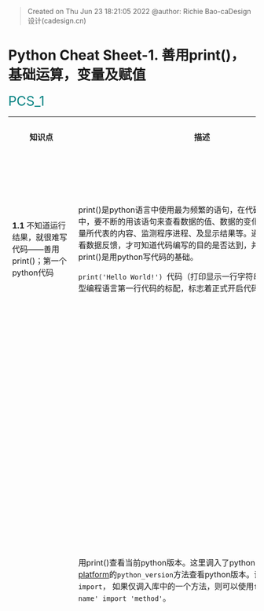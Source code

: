> Created on Thu Jun 23 18:21:05 2022 @author: Richie Bao-caDesign设计(cadesign.cn)

<style>
  code {
    white-space : pre-wrap !important;
    word-break: break-word;
  }
</style>

# Python Cheat Sheet-1. 善用print()，基础运算，变量及赋值

<span style = "color:Teal;background-color:;font-size:20.0pt">PCS_1</span>

<table style="width:100%">
<tr>
<th style="width:10%"> 知识点 </th>
<th style="width:30%"> 描述 </th>
<th style="width:30%"> 代码段 </th> 
<th style="width:20%"> 运算结果 </th>
<th style="width:10%"> 备注</th> 
</tr>
<tr>
<td> 

__1.1__ 不知道运行结果，就很难写代码——善用print()；第一个python代码

</td>
<td>

print()是python语言中使用最为频繁的语句，在代码编写、调试过程中，要不断的用该语句来查看数据的值、数据的变化、数据的结构、变量所代表的内容、监测程序进程、及显示结果等。通过`print()`实时查看数据反馈，才可知道代码编写的目的是否达到，并做出反馈。善用print()是用python写代码的基础。

`print('Hello World!') `代码（打印显示一行字符串）基本成为所有类型编程语言第一行代码的标配，标志着正式开启代码学习的篇章。

</td>
<td>

```python
print('Hello World!') 
```

</td>

<td>

Hello World! 

</td>

<td>
</td>

</tr>

<tr>
<td> 
</td>
<td>

用print()查看当前python版本。这里调入了python的一个[标准库](https://docs.python.org/3/library/index.html)[platform](https://docs.python.org/3/library/platform.html?highlight=platform#module-platform)的`python_version`方法查看python版本。调入库的方法，使用`import`， 如果仅调入库中的一个方法，则可以使用`from 'library name' import 'method'`。

</td>
<td>

```python
from platform import python_version
print(python_version())
```

</td>
<td>

3.8.13

</td>
<td></td>
</tr>

<tr>
<td></td>
<td>

`print("_"*50)`，这里对字符`"_"`乘以了一个数字，则复制该字符多少个; 对于字符串可以使用双引号，也可以使用单引号。但是希望内部字符包括单引号时，则外部使用双引号，而内部使用单引号。如果内容包括双引号时，则需要借助转义字符（escape character）`\`实现转义，即将python的特殊字符，例如表征字符串的双引号转换为普通字符串使用。当然，也可以配合使用三引号；如果，语句位于同一行，直接可以用`;`号分割，但是通常不会这么做，因为这使得代码的可读性变弱；backslash(\)可以将长文本切为多段输入，输出字符串不断行。

</td>
<td>

```python
print("Hello Python!")
print("_"*50)
print("编程让设计更具'创造力！'");print("Everybody should learn how to code a computer, because it teaches you how to think, and allows designers more creative!")
print("成为工具的\"建构者！\"")
print("""You must "type" each of these excercises in, mannually. \
If you copy and paste, you might as well as not even do them.""")
```

</td>
<td>

    Hello Python!
    __________________________________________________
    编程让设计更具'创造力！'
    Everybody should learn how to code a computer, because it teaches you how to think, and allows designers more creative!
    成为工具的"建构者！"
    You must "type" each of these excercises in, mannually. If you copy and paste, you might as well as not even do them.

</td>
<td></td>
</tr>

<tr>
<td>

__1.2__ 增加注释的必要性

</td>
<td>

注释包括单行注释，使用（hash）#开头；多行注释，使用''' comments '''，或者""" comments """。注释并不会被执行，解释器将忽略注释的所有内容。注释的目的，1-为作者的注解，方便日后查看已经写过的代码含义，避免重新解读（尤其对于复杂或不易理解的逻辑和算法）；2-方便交流，他人阅读该代码时，可以快速的知道代码书写的目的或逻辑；3-传递代码书写作者、日期、版权等辅助信息；4-书写函数时，以注释的方式说明函数的功用，输入参数和返回变量的数据类型及说明等。

> 注：用于函数说明时，如果是使用`spyder`交互式解释器编写代码，函数名行后回车，会提示是否书写函数说明，并自动配置下述格式，作者仅需要输入必要信息。 

</td>
<td>

```python
# 1-作者备忘注释，及说明方便交流
data_path='./data' #配置数据存储位置

# 2-辅助信息

"""
Created on Tue Feb 15 09:58:38 2022

@author: Richie Bao-caDesign设计(cadesign.cn)
"""

# 3- 用于函数说明
def cfg_load_yaml(ymlf_fp):
    '''
    读取 yaml 格式的配置文件

    Parameters
    ----------
    ymlf_fp : string
        配置文件路径.

    Returns
    -------
    cfg : yaml-dict
        读取到python中的配置信息.
    '''
    import yaml
    with open (ymlf_fp,'r') as ymlfile:
        cfg=yaml.safe_load(ymlfile)   
    return cfg
```

</td>
<td></td>
<td></td>
</tr>
<tr>
<td>

__1.3__ 基本的数据类型（Basic Data Types）及运算（Operations）

</td>
<td>

代码处理的对象就是数据，基本的数据类型包括整数(Integer,int)，实数（浮点型）（Real numbers, float），复数（Complex numbers，complex），字符（String, str）和布尔(Boolean，bool)。各种数据类型，都可以通过python内置函数（方法）`type`查看数据类型。

> 注：内置函数为可以直接调用的函数，直接使用而无需导入库（模块）。

</td>
<td>

```python
print(type(7))
print(type(3.1415926))
print(type(3+6j))
print(type('Small is Beautiful'))
print(type(True),type(False))
```

</td>
<td>

    <class 'int'>
    <class 'float'>
    <class 'complex'>
    <class 'str'>
    <class 'bool'> <class 'bool'>
    
</td>
<td></td>
</tr>
<tr>
<td>

* 变换数据类型

</td>
<td>

`int(value,base)`，其中`base`基数默认为10。`float(value)`只有一个输入参数。可已用内置函数转二进制、十进制和十六进制，其计算结果类型表述中`0b`代表二进制，`0o`代表十进制，`ox`代表十六进制。

</td>
<td>

```python
print(int(3.1415926))
print(int(2.7182818)) #直接使用int()会自动向下取整
print(int("255",10)) #字符串转整数。如果字符串内容为浮点数，则会提示错误

print(bin(12)) #转二进制（binary）
print(oct(12)) #转十进制（octal）
print(hex(12)) #转十六进制（hexadecimal）

print("_"*50)
print(float(64))
print(float("1.618034"))

print("_"*50)
print(complex(10))
print(complex("10+3j"))

print("_"*50)
print(bool(0))
print(bool(1))
print(bool())
print(bool(""))
print(bool("values"))

print("_"*50)
print(str(3.1415926),":",type(str(3.1415926)))
```

</td>
<td>

    3
    2
    255
    0b1100
    0o14
    0xc
    __________________________________________________
    64.0
    1.618034
    __________________________________________________
    (10+0j)
    (10+3j)
    __________________________________________________
    False
    True
    False
    False
    True
    __________________________________________________
    3.1415926 : <class 'str'>

</td>
<td></td>
</tr>
<tr>
<td>

* 运算类型（Types of Operators）

</td>
<td>

`6+7=13`中，数值（numerical values）`6`和`7`为操作数（operands）；`+`为运算符/操作符（operators）。

1. 算数运算符

| 运算（Syntax）  | 说明 (Description) |
|---|---|
| a+b | a加b (Addition)  |
| a-b  | a减b (Subtraction)  |
| a*b  | a乘以b  (Multiplication)|
| a/b  | a除以b (Division) |
| a//b  | a除以b后向下取整  (Floor Divisiont)|
| a**b  | a的b次方  (Exponential/Power)|
|a%b| 模运算（Modulus）。取模运算是计算两个数相除之后的余数|

</td>
<td>

```python
print(15//7)
print(15%7)
```

</td>
<td>

    2
    1

</td>
<td></td>
</tr>

<tr>
<td></td>

<td>

2. 比较运算符（Comparison/Relational Operators）

比较运算结果为布尔值（True 或False）。

| 运算（Syntax）  | 说明 (Description) |
|---|---|
| a>b、a>=b | 如果a大于(或大于等于)b，则结果为True (Greater than, Greater than or equal to)  |
| a<b、a<=b | 如果a小于等于(或小于)b，则结果为True  (Lesser than, Lesser than or equal to)|
| a==b  | 如果a等于b，则结果为True (Equal to)|
| a!=b  | 如果a不等于b，则结果为True (Not equals to)|

</td>
<td>

```python
print(6!=7)
print(6==7)

print("_"*50)
print("six"!="seven")
print("six"=="six")

print("_"*50)
print(2.718==2.718000)
```

</td>
<td>

    True
    False
    __________________________________________________
    True
    True
    __________________________________________________
    True

</td>
<td></td>
</tr>
<tr>
<td></td>
<td>

3. 赋值运算符（Assignment Operators）

赋值运算符相当于将等号右边的值按运算符计算到等号左边值，此时a为变量，而不是具体的值，计算后的值再赋值给变量a。

| 运算（Syntax）  | 等价于（Syntax Equivalence）|
|---|---|
| a+=b | a=a+b  |
| a-=b | a=a-b|
| a*=b  | a=a*b|
| a/=b  | a=a/b)|
|a//=b|a=a//b|
|a**=b|a=a**b|
|a%=b|a=a%b|

</td>
<td>

```python
i=0
i+=1
print(i)
i+=1
print(i)
```

</td>
<td>

    1
    2

</td>
<td></td>
</tr>
<tr>
<td></td>
<td>

4. 逻辑运算符 （Logical Operators）

| 运算（Syntax）  | 说明 (Description) |
|---|---|
| a and b | 都为True时，返回True  |
| a or b | 至少一个为True时，返回True|
| not a  |为True时返回False，为False时返回True |

</td>
<td>

```python
print(True and True)
print(True and False)
print(True or True)
print(True or False)
print(False and False)
print(not True)
print(not False)
```

</td>
<td>

    True
    False
    True
    True
    False
    False
    True

</td>
<td></td>
</tr>
<tr>
<td></td>
<td>

5. 按位运算符（Bitwise Operators）

按位运算符通常用于嵌入式系统，多个输入输出端口（高低电平）表示的命令操作中，在数据分析领域使用暂不常见。但`&`和`|`可以替代`and`和`or`逻辑运算符使用。

| 运算（Syntax）  | 说明 (Description) |
|---|---|
| a & b | 如果a和b均为True，则结果为True。对于整数（二进制），执行按位与操作。(Bitwise AND)|
| a \| b | 如果a和b任意一个为True，返回True。对于整数（二进制），执行按位或操作。(Bitwise OR)|
| a^b  |为True时返回False，为False时返回True。对于布尔值，如果a或b为True(但不都为True)，则结果为True。对于整数（二进制），执行按位异或操作。 (Bitwise XOR)|
|~a|对于整数（二进制），执行按位取反操作。(Bitwiese NOT)|
|a<<b|对于整数（二进制），对a执行按位左移b个位操作。(Bitwise left shift)|
|a>>b|对于整数（二进制），对a执行按位右移b个位操作。(Bitwise right shift)|

</td>
<td>

```python
print(True & True)
print(True & False)
print(True | True)
print(True | False)
print(False | False)

print("_"*50)
print(bin(7))
print(bin(0b0111))
print(0b0111) #会自动转换为十进制

print("_"*50)
print(bin(~0b0111))

print("_"*50)
print(bin(0b0111<<1))
print(bin(0b0111>>1))
```

</td>
<td>

    True
    False
    True
    True
    False
    __________________________________________________
    0b111
    0b111
    7
    __________________________________________________
    -0b1000
    __________________________________________________
    0b1110
    0b11

</td>
<td></td>
</tr>
<tr>
<td></td>
<td>

6. 成员运算幅 （Membership Operators）

用于判断一个对象是否在python序列中（例如，string(字符串), list(列表)，tuple(元组)，array(数组)等）。

| 运算（Syntax）  | 说明 (Description) |
|---|---|
| a in b | 如果a在序列b中，则为True |
| a not in b | 如果a不在序列b中，则为True|

</td>
<td>

```python
lst=[1,3,6,7,9]
string="python supports two membership operators, in and not in."

print(2 in lst)
print(3 in lst)
print("in" in string)
print("is not" not in string)
```

</td>
<td>

    False
    True
    True
    True

</td>
<td></td>
</tr>
<tr>
<td></td>
<td>

7. 同一运算符 （Identity Operators）

用于判断两个对象（例如变量）是否使用同一位置索引内存。可用内置函数`id()`查看对象唯一标识，即获取对象的内存地址。

| 运算（Syntax）  | 说明 (Description) |
|---|---|
| a is b | 如果变量a和b指向同一个python对象，则结果为True|
|a is not b | 	如果变量a和b指向不同的python对象，则结果为True|

</td>
<td>

```python
a=7
b=a
c=7
d=9

print(b is a)
print(c is a)
print(d is a)
print(id(a),id(b),id(c),id(d))
```

</td>
<td>

    True
    True
    False
    140730917330880 140730917330880 140730917330880 140730917330944

</td>
<td></td>
</tr>
<tr>
<td></td>
<td>

* 运算符优先级 （Precedence and Associativity Rule of Operators）

包括多个运算符时，优先顺序如下表。L2R表示Left to right（从左到右）；R2L表示Right to left(从右到左)

|运算符（Operator）   |  说明（Description） | 结合性（Associativity）  |
|---|---|---|
| ()<br /> **  | 圆括号（Parentheses）<br />幂（Exponential/Power）  |  L2R <br />R2L|
| +x,-x,~x <br />*,/,//,%  | 一元加（Unary Addition），一元减（Unary Subtraction）, 按位取反（Bitwise NOT）<br />乘（Multiplication），除(Division), 向下取整除（Floor Division）,取模运算（Modulus） | L2R<br />L2R  |
|  +,- | 算数加（Arithmetic addition）,算数减（Arithmetic subtraction）  | L2R  |
| <<,>>  | 按位左移（Bitwise shift left）, 按位右移（Bitwise shift right）  |  L2R |
| &  | 按位与（Bitwise AND）  | L2R  |
| ^  | 按位或（Bitwise OR）  | L2R  |
|  \|<br />==,!=,>,>=,<,<= |按位异或（Bitwise XOR）<br />比较运算符（Relational operators）   | L2R<br />L2R  |
| =,+=,-=,*=,/=,//=,**=,%= <br /> in, not in, is, is not | 赋值运算符（Assignment and Augmented assignment operators））<br />成员，同一运算符（Membership, Identity operators）  | R2L<br />L2R   |
|  Not <br /> And | 逻辑非（Logical NOT） <br />逻辑与（Logical AND） | L2R<br />L2R  |
|Or | 逻辑或（Logical OR）  |  L2R |

</td>
<td>

```python
x=7
print((x**2-2*x-3)/2)
```

</td>
<td>

    16.0

</td>
<td></td>
</tr>
<tr>
<td>

__1.4__ 变量及赋值 (Variables and assignment)

</td>
<td>

代码读起来应该像流畅的英语散文，而不是加密的密码。好的易读的变量名的定义正是让代码变的流畅的基础。变量名不能以数字和特殊字符为开头，也不可以内置的函数名定义，也不存在空格，如果由几个单词或数字组成变量名，通常由下划线连接，或者每一新单词首字母大写（通常尽量保持一种风格）。变量名定义不符合规范时，解释器会提示错误。

</td>
<td>

```python
func=2*y+1 #当程序逐行从上至下运行时，注意变量定义的顺序
y=5
print(func)
```

</td>
<td>

    11

</td>
<td></td>
</tr>
<tr>
<td></td>
<td>

如果想把变量值作为字符串的一部分打印出来，可以使用字符串格式化方法，例如`%`形式，或者`'{}'.format(variable)`方式。

</td>
<td>

```python
x=5.0
monadic_equation=2*x+1
print("monadic_equation=",monadic_equation)
print("monadic_equation=%.2f"%monadic_equation) #%字符串格式化方法
print("monadic_equation={:.2f}".format(monadic_equation)) #format()字符串格式化方法
```

</td>
<td>

    monadic_equation= 11.0
    monadic_equation=11.00
    monadic_equation=11.00

</td>
<td></td>
</tr>
<tr>
<td></td><td></td>
<td>

```python
city_name="Xi'an"
coordinate_longitude=108.942292
coordiante_latitude=34.261013
print("The longitude of the Xi'an coordinate is {lon:.2f}, and the latitude is {lat}.".format(lon=coordinate_longitude,lat=coordiante_latitude))
```

</td>
<td>

    The longitude of the Xi'an coordinate is 108.94, and the latitude is 34.261013.

</td>
<td></td>
</tr>
<tr>
<td></td><td></td>
<td>

```python
x,y,b=2,5,7 #序列解包（unpacking）。尝试，x,y,*z=0,1,2,3,4,5,6; x,y,*z=0,1; (x,y),(a,b)=(0,1),(2,3)
func_2=2*x+3*y+b
print("func_2={}".format(x,y,b,func_2))
```

</td>
<td>

    func_2=2

</td>
</tr>
<tr>
<td></td>
<td>

当代码变量不断的增多时，可以在尽量保持风格统一条件下，综合下划线和首字母大写，及专业术语缩写等方式表达。

</td>
<td>

```python
landuseName='General_Industrial'
landuseID=3
GIndustrial_area=5700
GIndustrial_greenArea=3214 
GIndustrial_GSR=GIndustrial_greenArea/GIndustrial_area*100 #green space ratio(GSR)
print("GIndustrial_GSR={:.3f}%".format(GIndustrial_GSR))
```

</td>
<td>

    GIndustrial_GSR=56.386%

</td>
<td></td>
</tr>
</table>
  
<span style = "color:Teal;background-color:;font-size:20.0pt">完成PCS_1(&nbsp;&nbsp;&nbsp;&nbsp;&nbsp;&nbsp;)</span>

